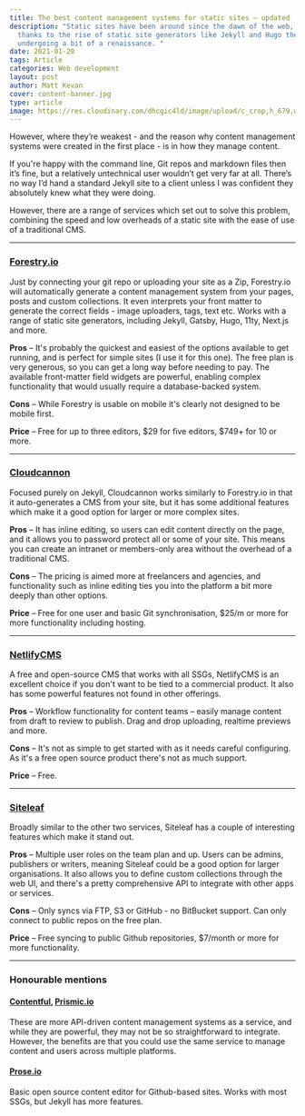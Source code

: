 ```yaml
---
title: The best content management systems for static sites – updated
description: "Static sites have been around since the dawn of the web, but
  thanks to the rise of static site generators like Jekyll and Hugo they're
  undergoing a bit of a renaissance. "
date: 2021-01-20
tags: Article
categories: Web development
layout: post
author: Matt Kevan
cover: content-banner.jpg
type: article
image: https://res.cloudinary.com/dhcgic4ld/image/upload/c_crop,h_679,w_906,x_143,y_363/c_scale,h_679,w_906/v1705313565/960.png
---
```

However, where they’re weakest - and the reason why content management systems were created in the first place - is in how they manage content. 

If you're happy with the command line, Git repos and markdown files then it’s fine, but a relatively untechnical user wouldn’t get very far at all. There’s no way I’d hand a standard Jekyll site to a client unless I was confident they absolutely knew what they were doing.

However, there are a range of services which set out to solve this problem, combining the speed and low overheads of a static site with the ease of use of a traditional CMS. 

<hr>

### [Forestry.io](http://www.forestry.io)

Just by connecting your git repo or uploading your site as a Zip, Forestry.io will automatically generate a content management system from your pages, posts and custom collections. It even interprets your front matter to generate the correct fields - image uploaders, tags, text etc. Works with a range of static site generators, including Jekyll, Gatsby, Hugo, 11ty, Next.js and more.

**Pros** – It's probably the quickest and easiest of the options available to get running, and is perfect for simple sites (I use it for this one). The free plan is very generous, so you can get a long way before needing to pay. The available front-matter field widgets are powerful, enabling complex functionality that would usually require a database-backed system.

**Cons** – While Forestry is usable on mobile it's clearly not designed to be mobile first.

**Price** – Free for up to three editors, $29 for five editors, $749+ for 10 or more.

<hr>

### [Cloudcannon](http://www.cloudcannon.com)

Focused purely on Jekyll, Cloudcannon works similarly to Forestry.io in that it auto-generates a CMS from your site, but it has some additional features which make it a good option for larger or more complex sites. 

**Pros** – It has inline editing, so users can edit content directly on the page, and it allows you to password protect all or some of your site. This means you can create an intranet or members-only area without the overhead of a traditional CMS.

**Cons** – The pricing is aimed more at freelancers and agencies, and functionality such as inline editing ties you into the platform a bit more deeply than other options.

**Price** – Free for one user and basic Git synchronisation, $25/m or more for more functionality including hosting.

<hr>

### [NetlifyCMS](https://www.netlifycms.org)

A free and open-source CMS that works with all SSGs, NetlifyCMS is an excellent choice if you don't want to be tied to a commercial product. It also has some powerful features not found in other offerings.

**Pros** – Workflow functionality for content teams – easily manage content from draft to review to publish. Drag and drop uploading, realtime previews and more.

**Cons** – It's not as simple to get started with as it needs careful configuring. As it's a free open source product there's not as much support.

**Price** – Free.

<hr>

### [Siteleaf](http://www.siteleaf.com)

Broadly similar to the other two services, Siteleaf has a couple of interesting features which make it stand out. 

**Pros** – Multiple user roles on the team plan and up. Users can be admins, publishers or writers, meaning Siteleaf could be a good option for larger organisations. It also allows you to define custom collections through the web UI, and there's a pretty comprehensive API to integrate with other apps or services. 

**Cons** – Only syncs via FTP, S3 or GitHub - no BitBucket support. Can only connect to public repos on the free plan.

**Price** – Free syncing to public Github repositories, $7/month or more for more functionality.

<hr>

### Honourable mentions

####  [Contentful](http://www.contentful.com), [Prismic.io](http://www.prismic.io)

These are more API-driven content management systems as a service, and while they are powerful, they may not be so straightforward to integrate. However, the benefits are that you could use the same service to manage content and users across multiple platforms. 

#### [Prose.io](http://prose.io)

Basic open source content editor for Github-based sites. Works with most SSGs, but Jekyll has more features.
